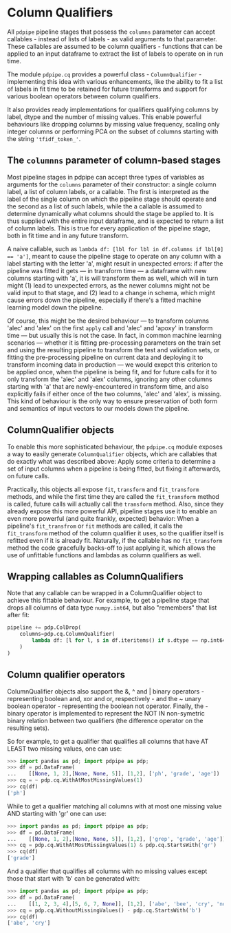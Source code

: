 # Column Qualifiers

All `pdpipe` pipeline stages that possess the `columns` parameter can accept callables - instead of lists of labels - as valid arguments to that parameter. These callables are assumed to be column qualifiers - functions that can be applied to an input dataframe to extract the list of labels to operate on in run time.

The module `pdpipe.cq` provides a powerful class - `ColumnQualifier` - implementing this idea with various enhancements, like the ability to fit a list of labels in fit time to be retained for future transforms and support for various boolean operators between column qualifiers.

It also provides ready implementations for qualifiers qualifying columns by label, dtype and the number of missing values. This enable powerful behaviours like dropping columns by missing value frequency, scaling only integer columns or performing PCA on the subset of columns starting with the string `'tfidf_token_'`.

## The `columnns` parameter of column-based stages

Most pipeline stages in pdpipe can accept three types of variables as arguments
for the `columns` parameter of their constructor: a single column label, a list
of column labels, or a callable. The first is interpreted as the label of the
single column on which the pipeline stage should operate and the second as a
list of such labels, while the a callable is assumed to determine dynamically
what columns should the stage be applied to. It is thus supplied with the
entire input dataframe, and is expected to return a list of column labels. This
is true for every application of the pipeline stage, both in fit time and in
any future transform.

A naive callable, such as `lambda df: [lbl for lbl in df.columns if lbl[0] == 'a']`, meant to cause the pipeline stage to operate on any column with a label
starting with the letter 'a', might result in unexpected errors: if after the
pipeline was fitted it gets ― in transform time ― a dataframe with new columns
starting with 'a', it is will transform them as well, which will in turn might
(1) lead to unexpected errors, as the newer columns might not be valid input to
that stage, and (2) lead to a change in schema, which might cause errors down
the pipeline, especially if there's a fitted machine learning model down the
pipeline.

Of course, this might be the desired behaviour ― to transform columns 'alec'
and 'alex' on the first `apply` call and 'alec' and 'apoxy' in transform time ―
but usually this is not the case. In fact, in common machine learning
scenarios ― whether it is fitting pre-processing parameters on the train set
and using the resulting pipeline to transform the test and validation sets, or
fitting the pre-processing pipeline on current data and deploying it to
transform incoming data in production ― we would exepct this criterion to be
applied once, when the pipeline is being fit, and for future calls for it to
only transform the 'alec' and 'alex' columns, ignoring any other columns
starting with 'a' that are newly-encountered in transform time, and also
explicitly fails if either once of the two columns, 'alec' and 'alex', is
missing. This kind of behaviour is the only way to ensure preservation of both
form and semantics of input vectors to our models down the pipeline.

## ColumnQualifier objects

To enable this more sophisticated behaviour, the `pdpipe.cq` module exposes a
way to easily generate `ColumnQualifier` objects, which are callables that do
exactly what was described above: Apply some criteria to determine a set of
input columns when a pipeline is being fitted, but fixing it afterwards, on
future calls.

Practically, this objects all expose `fit`, `transform` and `fit_transform`
methods, and while the first time they are called the `fit_transform` method is
called, future calls will actually call the `transform` method. Also, since
they already expose this more powerful API, pipeline stages use it to enable
an even more powerful (and quite frankly, expected) behavior: When a pipeline's
`fit_transfrom` or `fit` methods are called, it calls the `fit_transform`
method of the column qualifier it uses, so the qualifier itself is refitted
even if it is already fit. Naturally, if the callable has no `fit_transform`
method the code gracefully backs-off to just applying it, which allows the use
of unfittable functions and lambdas as column qualifiers as well.

## Wrapping callables as ColumnQualifiers

Note that any callable can be wrapped in a ColumnQualifier object to achieve
this fittable behaviour. For example, to get a pipeline stage that drops all
columns of data type `numpy.int64`, but also "remembers" that list after fit:

```python
pipeline += pdp.ColDrop(
    columns=pdp.cq.ColumnQualifier(
        lambda df: [l for l, s in df.iteritems() if s.dtype == np.int64]
    )
)
```

## Column qualifier operators

ColumnQualifier objects also support the &, ^ and | binary operators -
representing boolean and, xor and or, respectively - and the ~ unary boolean
operator - representing the boolean not operator. Finally, the - binary
operator is implemented to represent the NOT IN non-symetric binary relation
between two qualifiers (the difference operator on the resulting sets).

So for example, to get a qualifier that qualifies all columns that have AT
LEAST two missing values, one can use:

```python
>>> import pandas as pd; import pdpipe as pdp;
>>> df = pd.DataFrame(
...    [[None, 1, 2],[None, None, 5]], [1,2], ['ph', 'grade', 'age'])
>>> cq = ~ pdp.cq.WithAtMostMissingValues(1)
>>> cq(df)
['ph']
```

While to get a qualifier matching all columns with at most one missing value
AND starting with 'gr' one can use:

```python
>>> import pandas as pd; import pdpipe as pdp;
>>> df = pd.DataFrame(
...    [[None, 1, 2],[None, None, 5]], [1,2], ['grep', 'grade', 'age'])
>>> cq = pdp.cq.WithAtMostMissingValues(1) & pdp.cq.StartsWith('gr')
>>> cq(df)
['grade']
```

And a qualifier that qualifies all columns with no missing values except those
that start with 'b' can be generated with:

```python
>>> import pandas as pd; import pdpipe as pdp;
>>> df = pd.DataFrame(
...    [[1, 2, 3, 4],[5, 6, 7, None]], [1,2], ['abe', 'bee', 'cry', 'no'])
>>> cq = pdp.cq.WithoutMissingValues() - pdp.cq.StartsWith('b')
>>> cq(df)
['abe', 'cry']
```
